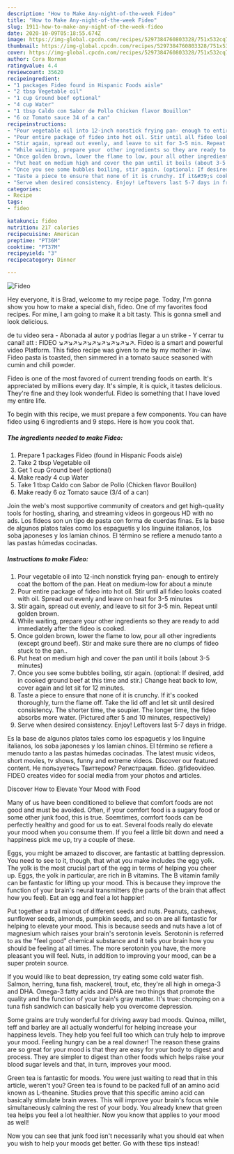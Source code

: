 ```yaml
---
description: "How to Make Any-night-of-the-week Fideo"
title: "How to Make Any-night-of-the-week Fideo"
slug: 1911-how-to-make-any-night-of-the-week-fideo
date: 2020-10-09T05:18:55.674Z
image: https://img-global.cpcdn.com/recipes/5297384760803328/751x532cq70/fideo-recipe-main-photo.jpg
thumbnail: https://img-global.cpcdn.com/recipes/5297384760803328/751x532cq70/fideo-recipe-main-photo.jpg
cover: https://img-global.cpcdn.com/recipes/5297384760803328/751x532cq70/fideo-recipe-main-photo.jpg
author: Cora Norman
ratingvalue: 4.4
reviewcount: 35620
recipeingredient:
- "1 packages Fideo found in Hispanic Foods aisle"
- "2 tbsp Vegetable oil"
- "1 cup Ground beef optional"
- "4 cup Water"
- "1 tbsp Caldo con Sabor de Pollo Chicken flavor Bouillon"
- "6 oz Tomato sauce 34 of a can"
recipeinstructions:
- "Pour vegetable oil into 12-inch nonstick frying pan- enough to entirely coat the bottom of the pan. Heat on medium-low for about a minute"
- "Pour entire package of fideo into hot oil. Stir until all fideo looks coated with oil. Spread out evenly and leave on heat for 3-5 minutes"
- "Stir again, spread out evenly, and leave to sit for 3-5 min. Repeat until golden brown."
- "While waiting, prepare your  other ingredients so they are ready to add immediately after the fideo is cooked."
- "Once golden brown, lower the flame to low, pour all other ingredients (except ground beef). Stir and make sure there are no clumps of fideo stuck to the pan.."
- "Put heat on medium high and cover the pan until it boils (about 3-5 minutes)"
- "Once you see some bubbles boiling, stir again. (optional: If desired, add in cooked ground beef at this time and stir.) Change heat back to low, cover again and let sit for 12 minutes."
- "Taste a piece to ensure that none of it is crunchy. If it&#39;s cooked thoroughly, turn the flame off. Take the lid off and let sit until desired consistency. The shorter time, the soupier. The longer time, the fideo absorbs more water. (Pictured after 5 and 10 minutes, respectively)"
- "Serve when desired consistency. Enjoy! Leftovers last 5-7 days in fridge."
categories:
- Recipe
tags:
- fideo

katakunci: fideo 
nutrition: 217 calories
recipecuisine: American
preptime: "PT36M"
cooktime: "PT37M"
recipeyield: "3"
recipecategory: Dinner

---
```



![Fideo](https://img-global.cpcdn.com/recipes/5297384760803328/751x532cq70/fideo-recipe-main-photo.jpg)

Hey everyone, it is Brad, welcome to my recipe page. Today, I'm gonna show you how to make a special dish, fideo. One of my favorites food recipes. For mine, I am going to make it a bit tasty. This is gonna smell and look delicious.

de tu video sera - Abonada al autor y podrias llegar a un strike - Y cerrar tu canal! att : FIDEO ↘↗↘↗↘↗↘↗↘↗↘↗↘↗↘↗. Fideo is a smart and powerful video Platform. This fideo recipe was given to me by my mother in-law. Fideo pasta is toasted, then simmered in a tomato sauce seasoned with cumin and chili powder.

Fideo is one of the most favored of current trending foods on earth. It's appreciated by millions every day. It's simple, it is quick, it tastes delicious. They're fine and they look wonderful. Fideo is something that I have loved my entire life.


To begin with this recipe, we must prepare a few components. You can have fideo using 6 ingredients and 9 steps. Here is how you cook that.

<!--inarticleads1-->

##### The ingredients needed to make Fideo:

1. Prepare 1 packages Fideo (found in Hispanic Foods aisle)
1. Take 2 tbsp Vegetable oil
1. Get 1 cup Ground beef (optional)
1. Make ready 4 cup Water
1. Take 1 tbsp Caldo con Sabor de Pollo (Chicken flavor Bouillon)
1. Make ready 6 oz Tomato sauce (3/4 of a can)


Join the web&#39;s most supportive community of creators and get high-quality tools for hosting, sharing, and streaming videos in gorgeous HD with no ads. Los fideos son un tipo de pasta con forma de cuerdas finas. Es la base de algunos platos tales como los espaguetis y los linguine italianos, los soba japoneses y los lamian chinos. El término se refiere a menudo tanto a las pastas húmedas cocinadas. 

<!--inarticleads2-->

##### Instructions to make Fideo:

1. Pour vegetable oil into 12-inch nonstick frying pan- enough to entirely coat the bottom of the pan. Heat on medium-low for about a minute
1. Pour entire package of fideo into hot oil. Stir until all fideo looks coated with oil. Spread out evenly and leave on heat for 3-5 minutes
1. Stir again, spread out evenly, and leave to sit for 3-5 min. Repeat until golden brown.
1. While waiting, prepare your  other ingredients so they are ready to add immediately after the fideo is cooked.
1. Once golden brown, lower the flame to low, pour all other ingredients (except ground beef). Stir and make sure there are no clumps of fideo stuck to the pan..
1. Put heat on medium high and cover the pan until it boils (about 3-5 minutes)
1. Once you see some bubbles boiling, stir again. (optional: If desired, add in cooked ground beef at this time and stir.) Change heat back to low, cover again and let sit for 12 minutes.
1. Taste a piece to ensure that none of it is crunchy. If it&#39;s cooked thoroughly, turn the flame off. Take the lid off and let sit until desired consistency. The shorter time, the soupier. The longer time, the fideo absorbs more water. (Pictured after 5 and 10 minutes, respectively)
1. Serve when desired consistency. Enjoy! Leftovers last 5-7 days in fridge.


Es la base de algunos platos tales como los espaguetis y los linguine italianos, los soba japoneses y los lamian chinos. El término se refiere a menudo tanto a las pastas húmedas cocinadas. The latest music videos, short movies, tv shows, funny and extreme videos. Discover our featured content. Не пользуетесь Твиттером? Регистрация. fideo. @fideovideo. FIDEO creates video for social media from your photos and articles. 

Discover How to Elevate Your Mood with Food


Many of us have been conditioned to believe that comfort foods are not good and must be avoided. Often, if your comfort food is a sugary food or some other junk food, this is true. Soemtimes, comfort foods can be perfectly healthy and good for us to eat. Several foods really do elevate your mood when you consume them. If you feel a little bit down and need a happiness pick me up, try a couple of these.

Eggs, you might be amazed to discover, are fantastic at battling depression. You need to see to it, though, that what you make includes the egg yolk. The yolk is the most crucial part of the egg in terms of helping you cheer up. Eggs, the yolk in particular, are rich in B vitamins. The B vitamin family can be fantastic for lifting up your mood. This is because they improve the function of your brain's neural transmitters (the parts of the brain that affect how you feel). Eat an egg and feel a lot happier!

Put together a trail mixout of different seeds and nuts. Peanuts, cashews, sunflower seeds, almonds, pumpkin seeds, and so on are all fantastic for helping to elevate your mood. This is because seeds and nuts have a lot of magnesium which raises your brain's serotonin levels. Serotonin is referred to as the "feel good" chemical substance and it tells your brain how you should be feeling at all times. The more serotonin you have, the more pleasant you will feel. Nuts, in addition to improving your mood, can be a super protein source.

If you would like to beat depression, try eating some cold water fish. Salmon, herring, tuna fish, mackerel, trout, etc, they're all high in omega-3 and DHA. Omega-3 fatty acids and DHA are two things that promote the quality and the function of your brain's gray matter. It's true: chomping on a tuna fish sandwich can basically help you overcome depression. 

Some grains are truly wonderful for driving away bad moods. Quinoa, millet, teff and barley are all actually wonderful for helping increase your happiness levels. They help you feel full too which can truly help to improve your mood. Feeling hungry can be a real downer! The reason these grains are so great for your mood is that they are easy for your body to digest and process. They are simpler to digest than other foods which helps raise your blood sugar levels and that, in turn, improves your mood.

Green tea is fantastic for moods. You were just waiting to read that in this article, weren't you? Green tea is found to be packed full of an amino acid known as L-theanine. Studies prove that this specific amino acid can basically stimulate brain waves. This will improve your brain's focus while simultaneously calming the rest of your body. You already knew that green tea helps you feel a lot healthier. Now you know that applies to your mood as well!

Now you can see that junk food isn't necessarily what you should eat when you wish to help your moods get better. Go  with  these tips  instead!

